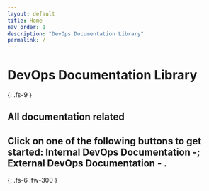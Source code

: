 ```yaml
---
layout: default
title: Home
nav_order: 1
description: "DevOps Documentation Library"
permalink: /
---
```


# DevOps Documentation Library
{: .fs-9 }

## All documentation related 

## Click on one of the following buttons to get started: **Internal DevOps Documentation** -; **External DevOps Documentation** - .
{: .fs-6 .fw-300 }





